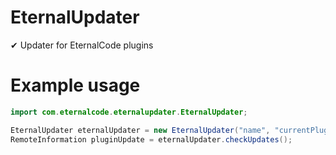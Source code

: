 # EternalUpdater
✔ Updater for EternalCode plugins


# Example usage
```java
import com.eternalcode.eternalupdater.EternalUpdater;

EternalUpdater eternalUpdater = new EternalUpdater("name", "currentPluginVer", "githubrepo");
RemoteInformation pluginUpdate = eternalUpdater.checkUpdates();
```